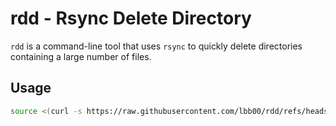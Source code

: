 # rdd - Rsync Delete Directory

`rdd` is a command-line tool that uses `rsync` to quickly delete directories containing a large number of files.

## Usage

```bash
source <(curl -s https://raw.githubusercontent.com/lbb00/rdd/refs/heads/master/rdd.sh) | rdd /path/to/delete/directory
```
